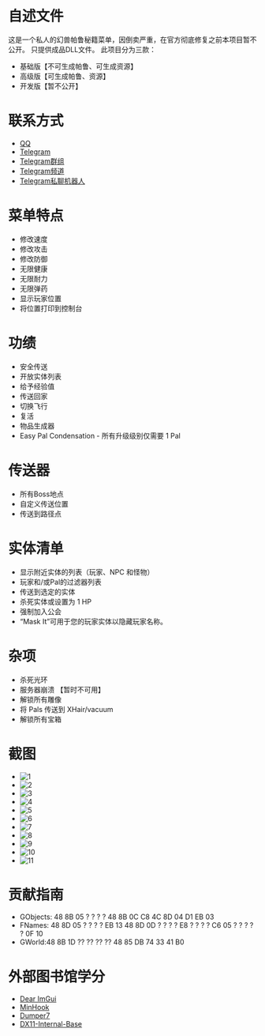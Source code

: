 # 自述文件

这是一个私人的幻兽帕鲁秘籍菜单，因倒卖严重，在官方彻底修复之前本项目暂不公开。
只提供成品DLL文件。
此项目分为三款：
- 基础版【不可生成帕鲁、可生成资源】
- 高级版【可生成帕鲁、资源】
- 开发版【暂不公开】

# 联系方式

- [QQ](https://qm.qq.com/q/zBtr0tLpdu)
- [Telegram](https://t.me/Cat011)
- [Telegram群组](https://t.me/Fog_Lucifer)
- [Telegram频道](https://t.me/Lucifer_Fog)
- [Telegram私聊机器人](https://t.me/Cat_001bot)


# 菜单特点

- 修改速度
- 修改攻击
- 修改防御
- 无限健康
- 无限耐力
- 无限弹药
- 显示玩家位置
- 将位置打印到控制台

# 功绩

- 安全传送
- 开放实体列表
- 给予经验值
- 传送回家
- 切换飞行
- 复活
- 物品生成器
- Easy Pal Condensation - 所有升级级别仅需要 1 Pal

# 传送器

- 所有Boss地点
- 自定义传送位置
- 传送到路径点

# 实体清单

- 显示附近实体的列表（玩家、NPC 和怪物）
- 玩家和/或Pal的过滤器列表
- 传送到选定的实体
- 杀死实体或设置为 1 HP
- 强制加入公会
- “Mask It”可用于您的玩家实体以隐藏玩家名称。

# 杂项

- 杀死光环
- 服务器崩溃 【暂时不可用】
- 解锁所有雕像
- 将 Pals 传送到 XHair/vacuum
- 解锁所有宝箱

# 截图

- ![1](https://github.com/Lucifer-110/PalWorldCheats/assets/162952318/87098dcd-ba05-4cb3-99bf-ed4ea78ca569)
- ![2](https://github.com/Lucifer-110/PalWorldCheats/assets/162952318/bf135d99-a6ad-402d-ad04-48f572a9df29)
- ![3](https://github.com/Lucifer-110/PalWorldCheats/assets/162952318/5a791425-2365-4386-8735-d6701848167d)
- ![4](https://github.com/Lucifer-110/PalWorldCheats/assets/162952318/c40b03bf-93ce-48da-89a9-ca54712e4b15)
- ![5](https://github.com/Lucifer-110/PalWorldCheats/assets/162952318/aae087ab-452a-441d-bcce-4bbacf08d3d1)
- ![6](https://github.com/Lucifer-110/PalWorldCheats/assets/162952318/06856717-7022-487a-8331-a0f73081b02f)
- ![7](https://github.com/Lucifer-110/PalWorldCheats/assets/162952318/ad7e1e93-a0fa-4423-9f9e-d5eb3b6c87c6)
- ![8](https://github.com/Lucifer-110/PalWorldCheats/assets/162952318/1dfafa6e-fd60-4fe7-a09d-7e932cd6156e)
- ![9](https://github.com/Lucifer-110/PalWorldCheats/assets/162952318/1215e188-f8cb-461d-80d2-b957dfe9b59d)
- ![10](https://github.com/Lucifer-110/PalWorldCheats/assets/162952318/dec9f83b-cc77-444e-a0ea-31a075cc3309)
- ![11](https://github.com/Lucifer-110/PalWorldCheats/assets/162952318/4a1a6dca-e83b-42b4-942a-a8bd36c38702)

 # 贡献指南

- GObjects: 48 8B 05 ? ? ? ? 48 8B 0C C8 4C 8D 04 D1 EB 03
- FNames: 48 8D 05 ? ? ? ? EB 13 48 8D 0D ? ? ? ? E8 ? ? ? ? C6 05 ? ? ? ? ? 0F 10
- GWorld:48 8B 1D ?? ?? ?? ?? 48 85 DB 74 33 41 B0

# 外部图书馆学分

- [Dear ImGui](https://github.com/ocornut/imgui)  
- [MinHook](https://github.com/TsudaKageyu/minhook)  
- [Dumper7](https://github.com/Encryqed/Dumper-7)  
- [DX11-Internal-Base](https://github.com/NightFyre/DX11-ImGui-Internal-Hook)
